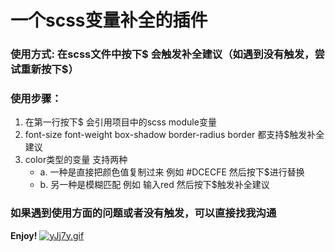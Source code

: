 # 一个scss变量补全的插件
### 使用方式: 在scss文件中按下$ 会触发补全建议（如遇到没有触发，尝试重新按下$）

### 使用步骤：
1. 在第一行按下$ 会引用项目中的scss module变量
2. font-size font-weight box-shadow border-radius border 都支持$触发补全建议
3. color类型的变量 支持两种
   - a. 一种是直接把颜色值复制过来 例如 #DCECFE 然后按下$进行替换
   - b. 另一种是模糊匹配 例如 输入red 然后按下$触发补全建议

### 如果遇到使用方面的问题或者没有触发，可以直接找我沟通

**Enjoy!**
[![yJj7y.gif](https://s1.328888.xyz/2022/01/03/yJj7y.gif)](https://imgloc.com/image/yJj7y)
